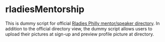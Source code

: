 # rladiesMentorship

This is dummy script for official [Rladies Philly mentor/speaker directory](https://rladiesphilly.shinyapps.io/mentorship/). In addition to the official directory view, the dummy script allows users to upload their pictures at sign-up and preview profile picture at directory.
